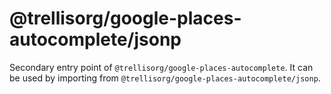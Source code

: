# @trellisorg/google-places-autocomplete/jsonp

Secondary entry point of `@trellisorg/google-places-autocomplete`. It can be used by importing from `@trellisorg/google-places-autocomplete/jsonp`.

